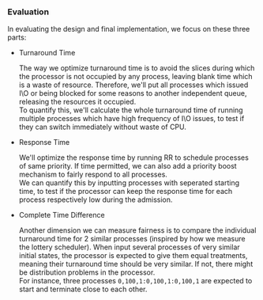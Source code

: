 ### Evaluation

In evaluating the design and final implementation, we focus on these three parts:

* Turnaround Time

    The way we optimize turnaround time is to avoid the slices during which the processor is not occupied by any process, leaving blank time which is a waste of resource. Therefore, we'll put all processes which issued I\O or being blocked for some reasons to another independent queue, releasing the resources it occupied.<br>
    To quantify this, we'll calculate the whole turnaround time of running multiple processes which have high frequency of I\O issues, to test if they can switch immediately without waste of CPU.

* Response Time

    We'll optimize the response time by running RR to schedule processes of same priority. If time permitted, we can also add a priority boost mechanism to fairly respond to all processes.<br />
    We can quantify this by inputting processes with seperated starting time, to test if the processor can keep the response time for each process respectively low during the admission.

* Complete Time Difference

    Another dimension we can measure fairness is to compare the individual turnaround time for 2 similar processes (inspired by how we measure the lottery scheduler). When input several processes of very similar initial states, the processor is expected to give them equal treatments, meaning their turnaround time should be very similar. If not, there might be distribution problems in the processor.<br>
    For instance, three processes `0,100,1:0,100,1:0,100,1` are expected to start and terminate close to each other.

